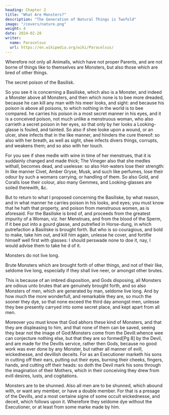 ```yaml
---
heading: Chapter 2
title: "What Are Monsters?"
description: "The Generation of Natural Things is Twofold"
image: "/covers/nature.png"
weight: 4
date: 2024-02-28
writer:
  name: Paracelsus
  url: https://en.wikipedia.org/wiki/Paracelsus/
---
```




Wherefore not only all Animalls, which have not proper Parents, and are not borne of things like to themselves are Monsters, but also those which are bred of other things.

The secret poison of the Basilisk.

So you see it is concerning a Basiliske, which also is a Monster, and indeed a Monster above all Monsters, and then which none is to bee more dreaded, because he  can kill any man with his meer looks, and sight: and because his poison is above all poisons, to which nothing in the world is to bee compared. he  carries his poison in a most secret manner in his eyes, and it is a conceived poison, not much unlike a menstruous woman, who also carrieth a secret poison in her eyes, so that only by her looks a Looking-glasse is fouled, and tainted. So also if shee looke upon a wound, or an ulcer, shee infects that in the like manner, and hinders the cure thereof: so also with her breath, as well as sight, shee infects divers things, corrupts, and weakens them; and so also with her touch. 

For you see if shee medle with wine in time of her menstrues, that it is suddainly changed and made thick; The Vineger also that she medles withall, becomes dead, and uselesse: so also Hot-waters lose their strength: In like manner Civet, Amber Gryse, Musk, and such like perfumes, lose their odour by such a womans carrying, or handling of them. So also Gold, and Coralls lose their colour, also many Gemmes, and Looking-glasses are soiled therewith, &c. 

But to return to what I proposed concerning the Basiliske, by what reason, and in what manner he  carries poison in his looks, and eyes; you must know that he  hath that property, and poison from menstruous women, as is aforesaid. For the Basiliske is bred of, and proceeds from the greatest impurity of a Woman, viz. her Menstrues, and from the blood of the Sperm, if it bee put into a gourd glasse, and putrefied in Horse-dung, in which putrefaction a Basiliske is brought forth. But who is so couragious, and bold to make, take him out, and kill him again, unlesse he  cover, and fortifie himself well first with glasses: I should perswade none to doe it, nay, I would advise them to take he d of it.

Monsters do not live long.

Brute Monsters which are brought forth of other things, and not of their like, seldome live long, especially if they shall live neer, or amongst other brutes.

This is because of an imbred disposition, and Gods disposing, all Monsters are odious unto brutes that are genuinely brought forth, and so also Monsters of men, which are generated by man, seldome live long. And by how much the more wonderfull, and remarkable they are, so much the sooner they dye, so that none exceed the third day amongst men, unlesse they bee presently carryed into some secret place, and kept apart from all men. 

Moreover you must know that God abhors these kind of Monsters, and that they are displeasing to him, and that none of them can be saved, seeing they bear not the image of God:Monsters come from the Devill.whence wee can conjecture nothing else, but that they are so formed[Pg 8] by the Devil, and are made for the Devills service, rather then Gods, because no good work was ever done by any Monster, but rather all manner of evill, wickednesse, and devillish deceits. For as an Executioner marketh his sons in cutting off their ears, putting out their eyes, burning their cheeks, fingers, hands, and cutting off their heads: so doth the Devil mark his sons through the imagination of their Mothers, which in their conceiving they drew from evill desires, lusts, and cogitations.

Monsters are to be shunned.
Also all men are to be shunned, which abound with, or want any member, or have a double member. For that is a presage of the Devills, and a most certaine signe of some occult wickednesse, and deceit, which follows upon it. Wherefore they seldome dye without the Executioner, or at least from some marke made by him.
